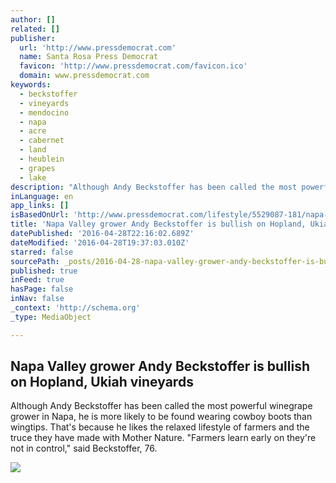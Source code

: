 ```yaml
---
author: []
related: []
publisher:
  url: 'http://www.pressdemocrat.com'
  name: Santa Rosa Press Democrat
  favicon: 'http://www.pressdemocrat.com/favicon.ico'
  domain: www.pressdemocrat.com
keywords:
  - beckstoffer
  - vineyards
  - mendocino
  - napa
  - acre
  - cabernet
  - land
  - heublein
  - grapes
  - lake
description: "Although Andy Beckstoffer has been called the most powerful winegrape grower in Napa, he is more likely to be found wearing cowboy boots than wingtips. That's because he likes the relaxed lifestyle of farmers and the truce they have made with Mother Nature. \"Farmers learn early on they're not in control,\" said Beckstoffer, 76."
inLanguage: en
app_links: []
isBasedOnUrl: 'http://www.pressdemocrat.com/lifestyle/5529087-181/napa-valley-grower-andy-beckstoffer'
title: 'Napa Valley grower Andy Beckstoffer is bullish on Hopland, Ukiah vineyards'
datePublished: '2016-04-28T22:16:02.689Z'
dateModified: '2016-04-28T19:37:03.010Z'
starred: false
sourcePath: _posts/2016-04-28-napa-valley-grower-andy-beckstoffer-is-bullish-on-hopland-u.md
published: true
inFeed: true
hasPage: false
inNav: false
_context: 'http://schema.org'
_type: MediaObject

---
```

<article style=""><h1>Napa Valley grower Andy Beckstoffer is bullish on Hopland, Ukiah vineyards</h1><p>Although Andy Beckstoffer has been called the most powerful winegrape grower in Napa, he is more likely to be found wearing cowboy boots than wingtips. That's because he likes the relaxed lifestyle of farmers and the truce they have made with Mother Nature. "Farmers learn early on they're not in control," said Beckstoffer, 76.</p><img src="http://www.pressdemocrat.com/csp/mediapool/sites/dt.common.streams.StreamServer.cls?STREAMOID=rxV4Z0haDvDG9nre1mtRt8$daE2N3K4ZzOUsqbU5sYuHlDE_FV9eFypSMVNURJVpWCsjLu883Ygn4B49Lvm9bPe2QeMKQdVeZmXF$9l$4uCZ8QDXhaHEp3rvzXRJFdy0KqPHLoMevcTLo3h8xh70Y6N_U_CryOsw6FTOdKL_jpQ-&amp;CONTENTTYPE=image/jpeg" /></article>